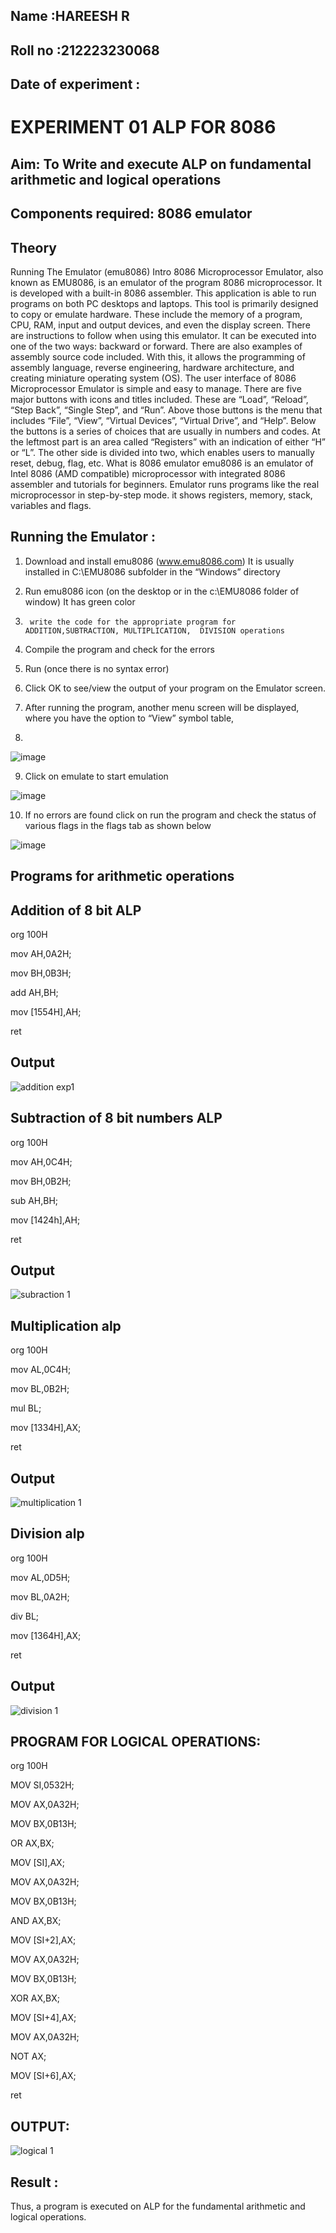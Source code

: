 ## Name :HAREESH R
## Roll no :212223230068
## Date of experiment :
# EXPERIMENT 01 ALP FOR 8086
## Aim: To Write and execute ALP on fundamental arithmetic and logical operations
## Components required: 8086  emulator 
## Theory 
Running The Emulator (emu8086) Intro 8086 Microprocessor Emulator, also known as EMU8086, is an emulator of the program 8086 microprocessor. It is developed with a built-in 8086 assembler. This application is able to run programs on both PC desktops and laptops. This tool is primarily designed to copy or emulate hardware. These include the memory of a program, CPU, RAM, input and output devices, and even the display screen. There are instructions to follow when using this emulator. It can be executed into one of the two ways: backward or forward. There are also examples of assembly source code included. With this, it allows the programming of assembly language, reverse engineering, hardware architecture, and creating miniature operating system (OS). The user interface of 8086 Microprocessor Emulator is simple and easy to manage. There are five major buttons with icons and titles included. These are “Load”, “Reload”, “Step Back”, “Single Step”, and “Run”. Above those buttons is the menu that includes “File”, “View”, “Virtual Devices”, “Virtual Drive”, and “Help”. Below the buttons is a series of choices that are usually in numbers and codes. At the leftmost part is an area called “Registers” with an indication of either “H” or “L”. The other side is divided into two, which enables users to manually reset, debug, flag, etc. What is 8086 emulator emu8086 is an emulator of Intel 8086 (AMD compatible) microprocessor with integrated 8086 assembler and tutorials for beginners. Emulator runs programs like the real microprocessor in step-by-step mode. it shows registers, memory, stack, variables and flags.


 ## Running the Emulator :
1.	Download and install emu8086 (www.emu8086.com) It is usually installed in C:\EMU8086 subfolder in the “Windows” directory
2.	  Run  emu8086 icon (on the desktop or in the c:\EMU8086 folder of window) It has green color 
 
 
3.		write the code for the appropriate program for ADDITION,SUBTRACTION, MULTIPLICATION,  DIVISION operations 

4.	 Compile the program and check for the errors 
5.	Run (once there is no syntax error) 

6.	Click OK to see/view the output of your program on the Emulator screen. 


7.	After running the program, another menu screen will be displayed, where you have the option to “View” symbol table,
8.	 


![image](https://user-images.githubusercontent.com/36288975/189273263-d65baae9-4b8f-4723-afb3-c0ffa4052b04.png)











9.	Click on emulate to start emulation 








![image](https://user-images.githubusercontent.com/36288975/189273273-9bb36ec1-e2e8-4892-8d35-37707332bfdc.png)








10.	If no errors are found click on run the program and check the status of various flags in the flags tab as shown below 






![image](https://user-images.githubusercontent.com/36288975/189273277-113a2a33-4a40-4ff8-95a5-ecd3a1f504fe.png)







## Programs for arithmetic  operations

## Addition  of 8 bit ALP 
org 100H

mov AH,0A2H;

mov BH,0B3H;

add AH,BH;

mov [1554H],AH;

ret


## Output  
 ![addition exp1](https://github.com/HareeshrajaR/EXPERIMENT--01-ALP-FOR-8086/assets/144870459/ac1c68ad-2057-4eb5-bd61-e453e6a4b6ca)

## Subtraction   of 8 bit numbers  ALP 
 org 100H

mov AH,0C4H;

mov BH,0B2H;

sub AH,BH;

mov [1424h],AH;

ret
## Output  
![subraction 1](https://github.com/HareeshrajaR/EXPERIMENT--01-ALP-FOR-8086/assets/144870459/a3b26188-528c-494a-9aa8-2b2d94701a32)

## Multiplication alp 

org 100H

mov AL,0C4H;

mov BL,0B2H;

mul BL;

mov [1334H],AX;

ret
 ## Output  
![multiplication 1](https://github.com/HareeshrajaR/EXPERIMENT--01-ALP-FOR-8086/assets/144870459/f099ab75-5aac-4bcd-a4b5-07395391994b)


## Division alp 

org 100H

mov AL,0D5H;

mov BL,0A2H;

div BL;

mov [1364H],AX;

ret
## Output  
![division 1](https://github.com/HareeshrajaR/EXPERIMENT--01-ALP-FOR-8086/assets/144870459/0bf3801b-a889-4e39-b483-5c485b952bba)

## PROGRAM FOR LOGICAL OPERATIONS:
org 100H

MOV SI,0532H;

MOV AX,0A32H;

MOV BX,0B13H;

OR AX,BX;

MOV [SI],AX;

MOV AX,0A32H;

MOV BX,0B13H;

AND AX,BX;

MOV [SI+2],AX;

MOV AX,0A32H;

MOV BX,0B13H;

XOR AX,BX;

MOV [SI+4],AX;

MOV AX,0A32H;

NOT AX;

MOV [SI+6],AX;

ret
## OUTPUT:
![logical 1](https://github.com/HareeshrajaR/EXPERIMENT--01-ALP-FOR-8086/assets/144870459/a60f459b-ed26-4690-9249-ec5b3613f7d8)


## Result :
 
Thus, a program is executed on ALP for the fundamental arithmetic and logical operations.







